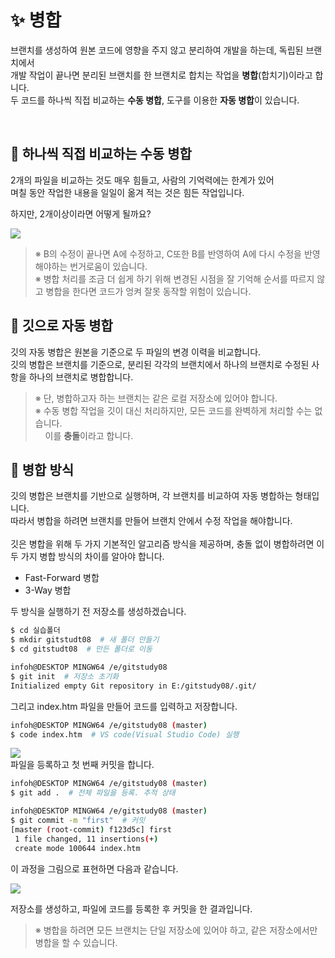 # **:sparkles: 병합**

브랜치를 생성하여 원본 코드에 영향을 주지 않고 분리하여 개발을 하는데, 독립된 브랜치에서 <br>
개발 작업이 끝나면 분리된 브랜치를 한 브랜치로 합치는 작업을 **병합**(합치기)이라고 합니다. <br>
두 코드를 하나씩 직접 비교하는 **수동 병합**, 도구를 이용한 **자동 병합**이 있습니다.

<br>

## :wrench: 하나씩 직접 비교하는 **수동 병합**
2개의 파일을 비교하는 것도 매우 힘들고, 사람의 기억력에는 한계가 있어 <br>
며칠 동안 작업한 내용을 일일이 옮겨 적는 것은 힘든 작업입니다. <br>

하지만, 2개이상이라면 어떻게 될까요?

<kbd>
<img src="https://user-images.githubusercontent.com/105197541/199939079-753d6e75-25ee-4f80-9a61-ebfc5fdaa292.png">
</kbd>

<br>

> ※ B의 수정이 끝나면 A에 수정하고, C또한 B를 반영하여 A에 다시 수정을 반영해야하는 번거로움이 있습니다.<br>
> ※ 병합 처리를 조금 더 쉽게 하기 위해 변경된 시점을 잘 기억해 순서를 따르지 않고 병합을 한다면 코드가 엉켜 잘못 동작할 위험이 있습니다.<br>

## :bookmark: 깃으로 **자동 병합**
깃의 자동 병합은 원본을 기준으로 두 파일의 변경 이력을 비교합니다.<br>
깃의 병합은 브랜치를 기준으로, 분리된 각각의 브랜치에서 하나의 브랜치로 수정된 사항을 하나의 브랜치로 병합합니다. <br>
> ※ 단, 병합하고자 하는 브랜치는 같은 로컬 저장소에 있어야 합니다.<br>
> ※ 수동 병합 작업을 깃이 대신 처리하지만, 모든 코드를 완벽하게 처리할 수는 없습니다. <br> &nbsp; &nbsp;&nbsp;이를 **충돌**이라고 합니다.<br>

## :bow: **병합 방식**
깃의 병합은 브랜치를 기반으로 실행하며, 각 브랜치를 비교하여 자동 병합하는 형태입니다. <br>
따라서 병합을 하려면 브랜치를 만들어 브랜치 안에서 수정 작업을 해야합니다. <br><br>
깃은 병합을 위해 두 가지 기본적인 알고리즘 방식을 제공하며, 충돌 없이 병합하려면 이 두 가지 병합 방식의 차이를 알아야 합니다.<br>

- Fast-Forward 병합
- 3-Way 병합 <br>

두 방식을 실행하기 전 저장소를 생성하겠습니다.

```bash
$ cd 실습폴더
$ mkdir gitstudt08  # 새 폴더 만들기
$ cd gitstudt08  # 만든 폴더로 이동

infoh@DESKTOP MINGW64 /e/gitstudy08
$ git init  # 저장소 초기화
Initialized empty Git repository in E:/gitstudy08/.git/
```
그리고 index.htm 파일을 만들어 코드를 입력하고 저장합니다.
```bash
infoh@DESKTOP MINGW64 /e/gitstudy08 (master)
$ code index.htm  # VS code(Visual Studio Code) 실행
```
<kbd>
<img src="https://user-images.githubusercontent.com/105197541/199958866-186af7f7-f345-4503-8331-b6c0efe2e804.png">
</kbd>

<br>
파일을 등록하고 첫 번째 커밋을 합니다.

<br>

```bash
infoh@DESKTOP MINGW64 /e/gitstudy08 (master)
$ git add .  # 전체 파일을 등록. 추적 상태

infoh@DESKTOP MINGW64 /e/gitstudy08 (master)
$ git commit -m "first"  # 커밋
[master (root-commit) f123d5c] first
 1 file changed, 11 insertions(+)
 create mode 100644 index.htm
```
이 과정을 그림으로 표현하면 다음과 같습니다. <br>

<img src="https://user-images.githubusercontent.com/105197541/199966331-ef2c3a82-8e52-46a2-a967-f208399d89f2.png">
</kbd>

저장소를 생성하고, 파일에 코드를 등록한 후 커밋을 한 결과입니다. <br>
> ※ 병합을 하려면 모든 브랜치는 단일 저장소에 있어야 하고, 같은 저장소에서만 병합을 할 수 있습니다.<br>